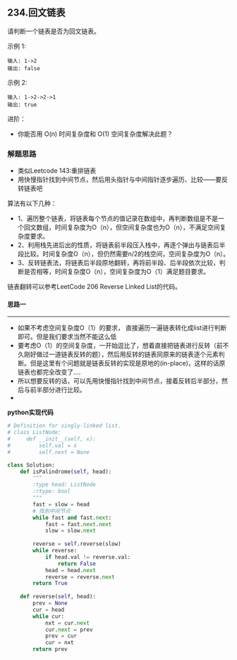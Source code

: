 ## 234.回文链表
请判断一个链表是否为回文链表。

示例 1:
```
输入: 1->2
输出: false
```
示例 2:
```
输入: 1->2->2->1
输出: true
```
进阶：
- 你能否用 O(n) 时间复杂度和 O(1) 空间复杂度解决此题？

### 解题思路
- 类似Leetcode 143:重排链表
- 用快慢指针找到中间节点，然后用头指针与中间指针逐步遍历、比较——要反转链表吧

算法有以下几种：
- 1、遍历整个链表，将链表每个节点的值记录在数组中，再判断数组是不是一个回文数组，时间复杂度为O（n），但空间复杂度也为O（n），不满足空间复杂度要求。
- 2、利用栈先进后出的性质，将链表前半段压入栈中，再逐个弹出与链表后半段比较。时间复杂度O（n），但仍然需要n/2的栈空间，空间复杂度为O（n）。
- 3、反转链表法，将链表后半段原地翻转，再将前半段、后半段依次比较，判断是否相等，时间复杂度O（n），空间复杂度为O（1）满足题目要求。

链表翻转可以参考LeetCode 206 Reverse Linked List的代码。

#### 思路一
****
- 如果不考虑空间复杂度O（1）的要求， 直接遍历一遍链表转化成list进行判断即可。但是我们要求当然不能这么低
- 要考虑O（1）的空间复杂度，一开始逗比了，想着直接把链表进行反转（前不久刚好做过一道链表反转的题），然后用反转的链表同原来的链表逐个元素判断。但是这里有个问题就是链表反转的实现是原地的(in-place)，这样的话原链表也都完全改变了....
- 所以想要反转的话，可以先用快慢指针找到中间节点，接着反转后半部分，然后与前半部分进行比较。
- 

**python实现代码**
```python
# Definition for singly-linked list.
# class ListNode:
#     def __init__(self, x):
#         self.val = x
#         self.next = None

class Solution:
    def isPalindrome(self, head):
        """
        :type head: ListNode
        :rtype: bool
        """
        fast = slow = head
        # 找到中间节点
        while fast and fast.next:
            fast = fast.next.next
            slow = slow.next
            
        reverse = self.reverse(slow)
        while reverse:
            if head.val != reverse.val:
                return False
            head = head.next
            reverse = reverse.next
        return True
        
    def reverse(self, head):
        prev = None
        cur = head
        while cur:
            nxt = cur.next
            cur.next = prev
            prev = cur
            cur = nxt
        return prev

```

